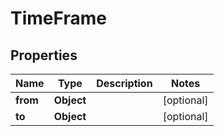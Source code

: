 
# TimeFrame

## Properties
Name | Type | Description | Notes
------------ | ------------- | ------------- | -------------
**from** | **Object** |  |  [optional]
**to** | **Object** |  |  [optional]



